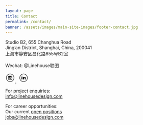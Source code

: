 ```yaml
---
layout: page
title: Contact
permalink: /contact/
banner: /assets/images/main-site-images/footer-contact.jpg
---
```

Studio B2, 655 Changhua Road<br />
Jing’an District, Shanghai, China, 200041<br/>
上海市静安区昌化路655号B2室<br/>
<br/>
Wechat: @Linehouse联图

<a href="https://www.instagram.com/line___house/" target="_new">
<img src="/assets/images/main-site-images/instagram_icon.png" height="30">
</a>&nbsp;
<a href="http://www.linkedin.com/companies/linehouse" target="_new">
<img src="/assets/images/main-site-images/linkedin_icon.png" height="30">
</a>

For project enquiries:
<br /><a href="mailto:info@linehousedesign.com">info@linehousedesign.com</a>

For career opportunities:
<br />Our current <a href="/careers">open positions</a>
<br /><a href="mailto:jobs@linehousedesign.com">jobs@linehousedesign.com</a>

<!--
<link href="//cdn-images.mailchimp.com/embedcode/slim-10_7.css" rel="stylesheet" type="text/css">
<style type="text/css">
	#mc_embed_signup{background:#fff; clear:left; font:14px Helvetica,Arial,sans-serif; }
	/* Add your own MailChimp form style overrides in your site stylesheet or in this style block.
	   We recommend moving this block and the preceding CSS link to the HEAD of your HTML file. */
</style>
<div id="mc_embed_signup">
<form action="//linehousedesign.us9.list-manage.com/subscribe/post?u=e54dbf60e749e65ac08384487&amp;id=cc7a16d58e" method="post" id="mc-embedded-subscribe-form" name="mc-embedded-subscribe-form" class="validate" target="_blank" novalidate>
    <div id="mc_embed_signup_scroll">
	<label for="mce-EMAIL">Signup for news and project updates from Linehouse</label><br/>
	<input type="email" value="" name="EMAIL" class="email" id="mce-EMAIL" placeholder="email address" required>
    <div style="position: absolute; left: -5000px;" aria-hidden="true"><input type="text" name="b_e54dbf60e749e65ac08384487_cc7a16d58e" tabindex="-1" value=""></div>
    <div class="clear"><input type="submit" value="Subscribe" name="subscribe" id="mc-embedded-subscribe" class="button"></div>
    </div>
</form>
</div>
-->


